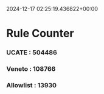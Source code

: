 2024-12-17 02:25:19.436822+00:00
# Rule Counter 
 ### UCATE : 504486

 ### Veneto : 108766

 ### Allowlist : 13930